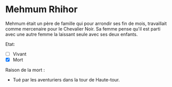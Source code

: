 # Mehmum Rhihor

Mehmum était un père de famille qui pour arrondir ses fin de mois, travaillait comme mercenaire pour le Chevalier Noir. 
Sa femme pense qu'il est parti avec une autre femme la laissant seule avec ses deux enfants.

Etat: 
- [ ]  Vivant
- [X]  Mort

Raison de la mort :
- Tué par les aventuriers dans la tour de Haute-tour.